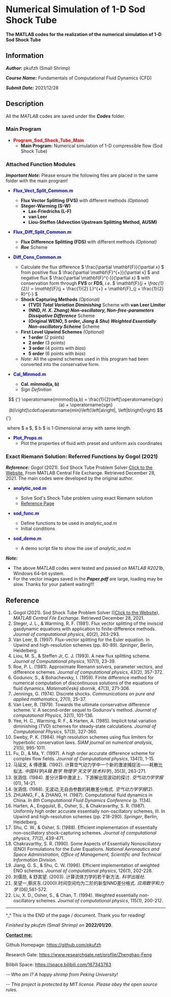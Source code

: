 # Numerical Simulation of 1-D Sod Shock Tube

**The MATLAB codes for the realization of the numerical simulation of 1-D Sod Shock Tube**

## Information

***Author:*** pkufzh (Small Shrimp)

***Course Name:*** Fundamentals of Computational Fluid Dynamics (CFD)

***Submit Date:*** 2021/12/28

## Description

All the *MATLAB* codes are saved under the ***Codes*** folder.

### Main Program

- <font color = 'red'>**Program_Sod_Shock_Tube_Main**</font>
  - **Main Program:** Numerical simulation of 1-D compressible flow (Sod Shock Tube)

### Attached Function Modules

***Important Note:*** Please ensure the following files are placed in the same folder with the main program!

- <font color = 'blue'>**Flux_Vect_Split_Common.m**</font>
  - **Flux Vector Splitting (FVS)** with different methods *(Optional)*
  - **Steger-Warming (S-W)**
    - **Lax-Friedrichs (L-F)** 
    - **van Leer**
    - **Liou-Steffen (Advection Upstream Splitting Method, AUSM)**
  
- <font color = 'blue'>**Flux_Diff_Split_Common.m**</font>
  - **Flux Difference Splitting (FDS)** with different methods *(Optional)*
  - ***Roe*** Scheme
  
- <font color = 'blue'>**Diff_Cons_Common.m**</font>
  - Calculate the  flux difference $ \frac{\partial \mathbf{F}}{\partial x} $ from positive flux $ \frac{\partial \mathbf{F}^{+}}{\partial x} $ and negative flux  $ \frac{\partial \mathbf{F}^{-}}{\partial x} $ with conservation form through **FVS** or **FDS**, *i.e.* $ \mathbf{F}_{j + \frac{1}{2}} = \mathbf{F}_{j + \frac{1}{2} L}^{+} + \mathbf{F}_{j + \frac{1}{2} R}^{-} $
  - **Shock Capturing Methods** *(Optional)*
    - **(TVD) *Total Variation Diminishing*** Scheme with **van Leer Limiter**
    - **(NND, *H. X. Zhang*) *Non-oscillatory, Non-free-parameters Dissipative Difference*** Scheme
    - **(Original WENO, 5 order, *Jiang & Shu*) *Weighted Essentially Non-oscillatory Scheme*** Scheme
  - **First Level Upwind Schemes** *(Optional)*
    - **1 order** (2 points)
    - **2 order** (3 points)
    - **3 order** (4 points with *bias*)
    - **5 order** (6 points with *bias*)
  - *Note:* All the upwind schemes used in this program had been converted into the conservative form.
  
- <font color = 'blue'>**Cal_Minmod.m**</font>
  - **Cal. minmod(a, b)**
  - *Sign Definition*

$$ {'}
\operatorname{minmod}(a,b) = \frac{1}{2}\left[\operatorname{sgn}(a) + \operatorname{sgn}(b)\right]\cdot\operatorname{min}\left(\left|a\right|, \left|b\right|\right)
$$ {'}

​		where $ a $, $ b $ is 1-Dimensional array with same length.

- <font color = 'blue'>**Plot_Props.m**</font>
  - Plot the properties of fluid with preset and uniform axis coordinates

### Exact Riemann Solution: Referred Functions by Gogol (2021)

***Reference:*** *Gogol* (2021). Sod Shock Tube Problem Solver [Click to the Website](https://www.mathworks.com/matlabcentral/fileexchange/46311-sod-shock-tube-problem-solver), From MATLAB Central File Exchange. Retrieved December 28, 2021. The main codes were developed by the original author.

- <font color = 'blue'>**analytic_sod.m**</font>
  - Solve Sod's Shock Tube problem using exact Riemann solution
  - [Reference Page](http://www.phys.lsu.edu/~tohline/PHYS7412/sod.html)

- <font color = 'blue'>**sod_func.m**</font>
  - Define functions to be used in *analytic_sod.m*
  - Initial conditions

- <font color = 'blue'>**sod_demo.m**</font>
  - A demo script file to show the use of *analytic_sod.m*

***Note:***

- The above *MATLAB* codes were tested and passed on *MATLAB R2021b*, Windows 64-bit system. 
- For the vector images saved in the ***Paper.pdf*** are large, loading may be slow. Thanks for your patient waiting!!!

## Reference

1. Gogol (2021). Sod Shock Tube Problem Solver ([[Click to the Website](https://www.mathworks.com/matlabcentral/fileexchange/46311-sod-shock-tube-problem-solver)), *MATLAB Central File Exchange.* Retrieved December 28, 2021.
2. Steger, J. L., \& Warming, R. F. (1981). Flux vector splitting of the inviscid gasdynamic equations with application to finite-difference methods. *Journal of computational physics*, 40(2), 263-293.
3. Van Leer, B. (1997). Flux-vector splitting for the Euler equation. In Upwind and high-resolution schemes (pp. 80-89). *Springer*, Berlin, Heidelberg.
4. Liou, M. S., \& Steffen Jr, C. J. (1993). A new flux splitting scheme. *Journal of Computational physics*, 107(1), 23-39.
5. Roe, P. L. (1981). Approximate Riemann solvers, parameter vectors, and difference schemes. *Journal of computational physics*, 43(2), 357-372.
6. Godunov, S., \& Bohachevsky, I. (1959). Finite difference method for numerical computation of discontinuous solutions of the equations of fluid dynamics. *Matematičeskij sbornik*, 47(3), 271-306.
7. Jennings, G. (1974). Discrete shocks. *Communications on pure and applied mathematics*, 27(1), 25-37.
8. Van Leer, B. (1979). Towards the ultimate conservative difference scheme. V. A second-order sequel to Godunov's method. *Journal of computational Physics*, 32(1), 101-136.
9. Yee, H. C., Warming, R. F., \& Harten, A. (1985). Implicit total variation diminishing (TVD) schemes for steady-state calculations. *Journal of Computational Physics*, 57(3), 327-360.
10. Sweby, P. K. (1984). High resolution schemes using flux limiters for hyperbolic conservation laws. *SIAM journal on numerical analysis*, 21(5), 995-1011.
11. Fu, D., \& Ma, Y. (1997). A high order accurate difference scheme for complex flow fields. *Journal of Computational physics*, 134(1), 1-15.
12. 马延文, \& 傅德薰. (1992). 计算空气动力学中一个新的激波捕捉法——耗散比拟法. *中国科学(A辑 数学 物理学 天文学 技术科学)*, 35(3), 263-271.
13. 张涵信. (1984). 差分计算中激波上、下游解出现波动的探讨. *空气动力学学报*(01), 14-21.
14. 张涵信. (1988). 无波动,无自由参数的耗散差分格式. *空气动力学学报*(2).
15. ZHUANG, F., \& ZHANG, H. (1987). Computational fluid dynamics in China. *In 8th Computational Fluid Dynamics Conference* (p. 1134).
16. Harten, A., Engquist, B., Osher, S., \& Chakravarthy, S. R. (1987). Uniformly high order accurate essentially non-oscillatory schemes, III. In Upwind and high-resolution schemes (pp. 218-290). *Springer*, Berlin, Heidelberg.
17. Shu, C. W., \& Osher, S. (1988). Efficient implementation of essentially non-oscillatory shock-capturing schemes. *Journal of computational physics*, 77(2), 439-471.
18. Chakravarthy, S. R. (1990). Some Aspects of Essentially Nonoscillatory (ENO) Formulations for the Euler Equations. *National Aeronautics and Space Administration, Office of Management, Scientific and Technical Information Division.*
19. Jiang, G. S., \& Shu, C. W. (1996). Efficient implementation of weighted ENO schemes. *Journal of computational physics*, 126(1), 202-228.
20. 刘儒勋, \& 舒其望. (2003). 计算流体力学的若干新方法. *科学出版社*.
21. 吴望一,蔡庆东.(2000).时间空间均为二阶的新型NND差分格式. *应用数学和力学* (06),561-572.
22. Liu, X. D., Osher, S., \& Chan, T. (1994). Weighted essentially non-oscillatory schemes. *Journal of computational physics*, 115(1), 200-212.

------

^_^ This is the END of the page / document. Thank you for reading!

*Finished by pkufzh (Small Shrimp) on* **2022/01/20**.

**<u>Contact me:</u>**

Github Homepage: https://github.com/pkufzh

Research Gate: https://www.researchgate.net/profile/Zhenghao-Feng

Bilibili Space: https://space.bilibili.com/167343763

*-- Who am I? A happy shrimp from Peking University!*

*-- This project is protected by MIT license. Please obey the open source rules.*